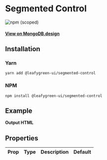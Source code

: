 # Segmented Control

![npm (scoped)](https://img.shields.io/npm/v/@leafygreen-ui/segmented-control.svg)

#### [View on MongoDB.design](https://www.mongodb.design/component/segmented-control/example/)

## Installation

### Yarn

```shell
yarn add @leafygreen-ui/segmented-control
```

### NPM

```shell
npm install @leafygreen-ui/segmented-control
```

## Example

**Output HTML**

## Properties

| Prop | Type | Description | Default |
| ---- | ---- | ----------- | ------- |
